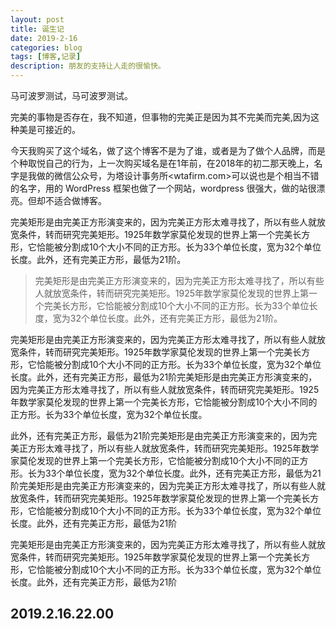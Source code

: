 ```yaml
---
layout: post
title: 诞生记
date: 2019-2-16
categories: blog
tags: [博客,记录]
description: 朋友的支持让人走的很愉快。
---
```


马可波罗测试，马可波罗测试。

完美的事物是否存在，我不知道，但事物的完美正是因为其不完美而完美,因为这种美是可接近的。

今天我购买了这个域名，做了这个博客不是为了谁，或者是为了做个人品牌，而是个种取悦自己的行为，上一次购买域名是在1年前，在2018年的初二那天晚上，名字是我做的微信公众号，为塔设计事务所<wtafirm.com>可以说也是个相当不错的名字，用的 WordPress 框架也做了一个网站，wordpress 很强大，做的站很漂亮。但却不适合做博客。

完美矩形是由完美正方形演变来的，因为完美正方形太难寻找了，所以有些人就放宽条件，转而研究完美矩形。1925年数学家莫伦发现的世界上第一个完美长方形，它恰能被分割成10个大小不同的正方形。长为33个单位长度，宽为32个单位长度。此外，还有完美正方形，最低为21阶。

>完美矩形是由完美正方形演变来的，因为完美正方形太难寻找了，所以有些人就放宽条件，转而研究完美矩形。1925年数学家莫伦发现的世界上第一个完美长方形，它恰能被分割成10个大小不同的正方形。长为33个单位长度，宽为32个单位长度。此外，还有完美正方形，最低为21阶。

完美矩形是由完美正方形演变来的，因为完美正方形太难寻找了，所以有些人就放宽条件，转而研究完美矩形。1925年数学家莫伦发现的世界上第一个完美长方形，它恰能被分割成10个大小不同的正方形。长为33个单位长度，宽为32个单位长度。此外，还有完美正方形，最低为21阶完美矩形是由完美正方形演变来的，因为完美正方形太难寻找了，所以有些人就放宽条件，转而研究完美矩形。1925年数学家莫伦发现的世界上第一个完美长方形，它恰能被分割成10个大小不同的正方形。长为33个单位长度，宽为32个单位长度。

此外，还有完美正方形，最低为21阶完美矩形是由完美正方形演变来的，因为完美正方形太难寻找了，所以有些人就放宽条件，转而研究完美矩形。1925年数学家莫伦发现的世界上第一个完美长方形，它恰能被分割成10个大小不同的正方形。长为33个单位长度，宽为32个单位长度。此外，还有完美正方形，最低为21阶完美矩形是由完美正方形演变来的，因为完美正方形太难寻找了，所以有些人就放宽条件，转而研究完美矩形。1925年数学家莫伦发现的世界上第一个完美长方形，它恰能被分割成10个大小不同的正方形。长为33个单位长度，宽为32个单位长度。此外，还有完美正方形，最低为21阶

完美矩形是由完美正方形演变来的，因为完美正方形太难寻找了，所以有些人就放宽条件，转而研究完美矩形。1925年数学家莫伦发现的世界上第一个完美长方形，它恰能被分割成10个大小不同的正方形。长为33个单位长度，宽为32个单位长度。此外，还有完美正方形，最低为21阶

## 2019.2.16.22.00
